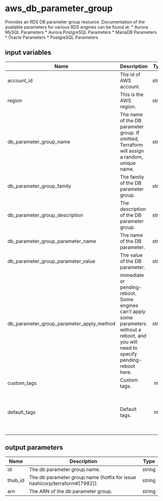 # aws_db_parameter_group

Provides an RDS DB parameter group resource .Documentation of the available parameters for various RDS engines can be found at: * Aurora MySQL Parameters * Aurora PostgreSQL Parameters * MariaDB Parameters * Oracle Parameters * PostgreSQL Parameters

## input variables

| Name | Description | Type | Default | Required |
|------|-------------|:----:|:-----:|:-----:|
|account_id|The id of AWS account.|string||Yes|
|region|This is the AWS region.|string|us-east-1|Yes|
|db_parameter_group_name|The name of the DB parameter group. If omitted, Terraform will assign a random, unique name.|string|{{ name }}|No|
|db_parameter_group_family|The family of the DB parameter group.|string|mysql5.6|No|
|db_parameter_group_description|The description of the DB parameter group.|string|Managed by TerraHub|No|
|db_parameter_group_parameter_name|The name of the DB parameter.|string|character_set_server|No|
|db_parameter_group_parameter_value|The value of the DB parameter.|string|utf8|No|
|db_parameter_group_parameter_apply_method|immediate or pending-reboot. Some engines can't apply some parameters without a reboot, and you will need to specify pending-reboot here.|string|immediate|No|
|custom_tags|Custom tags.|map||No|
|default_tags|Default tags.|map|{"ThubName"= "{{ name }}","ThubCode"= "{{ code }}","ThubEnv"= "default","Description" = "Managed by TerraHub"}|No|

## output parameters

| Name | Description | Type |
|------|-------------|:----:|
|id|The db parameter group name.|string|
|thub_id|The db parameter group name (hotfix for issue hashicorp/terraform#[7982]).|string|
|arn|The ARN of the db parameter group.|string|
